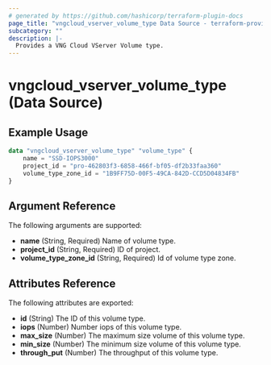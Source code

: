 ```yaml
---
# generated by https://github.com/hashicorp/terraform-plugin-docs
page_title: "vngcloud_vserver_volume_type Data Source - terraform-provider-vngcloud"
subcategory: ""
description: |-
  Provides a VNG Cloud VServer Volume type.
---
```


# vngcloud_vserver_volume_type (Data Source)



## Example Usage

```terraform
data "vngcloud_vserver_volume_type" "volume_type" {
    name = "SSD-IOPS3000"
    project_id = "pro-462803f3-6858-466f-bf05-df2b33faa360"
    volume_type_zone_id = "1B9FF75D-00F5-49CA-842D-CCD5D04834FB"
}
```

## Argument Reference

The following arguments are supported:

- **name** (String, Required) Name of volume type.
- **project_id** (String, Required) ID of project.
- **volume_type_zone_id** (String, Required) Id of volume type zone.

## Attributes Reference

The following attributes are exported:

- **id** (String) The ID of this volume type.
- **iops** (Number) Number iops of this volume type.
- **max_size** (Number) The maximum size volume of this volume type.
- **min_size** (Number) The minimum size volume of this volume type.
- **through_put** (Number) The throughput of this volume type.


